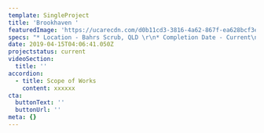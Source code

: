```yaml
---
template: SingleProject
title: 'Brookhaven '
featuredImage: 'https://ucarecdn.com/d0b11cd3-3816-4a62-867f-ea628bcf3ed0/'
specs: "* Location - Bahrs Scrub, QLD \r\n* Completion Date - Current\n* Value - $8 Million\n* Client - Frasers Property"
date: 2019-04-15T04:06:41.050Z
projectstatus: current
videoSection:
  title: ''
accordion:
  - title: Scope of Works
    content: xxxxxx
cta:
  buttonText: ''
  buttonUrl: ''
meta: {}
---
```


